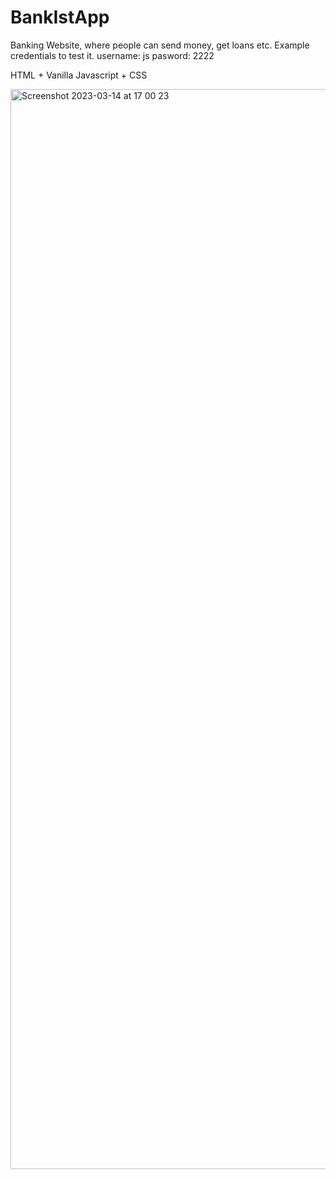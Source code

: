 # BankIstApp

Banking Website, where people can send money, get loans etc. Example credentials to test it. username: js pasword: 2222

HTML + Vanilla Javascript + CSS

<img width="1728" alt="Screenshot 2023-03-14 at 17 00 23" src="https://user-images.githubusercontent.com/75444004/225066926-312d9f26-b8ae-4428-bb0b-4cb8df4f7281.png">
